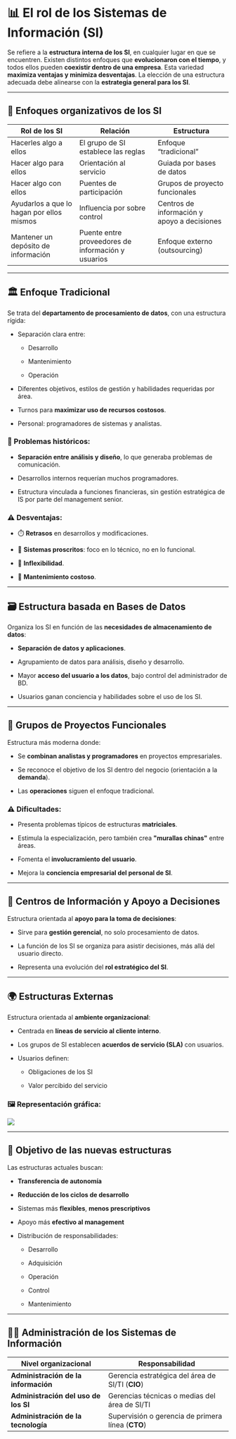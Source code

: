 
# 📊 El rol de los Sistemas de Información (SI)

Se refiere a la **estructura interna de los SI**, en cualquier lugar en que se encuentren. Existen distintos enfoques que **evolucionaron con el tiempo**, y todos ellos pueden **coexistir dentro de una empresa**. Esta variedad **maximiza ventajas y minimiza desventajas**. La elección de una estructura adecuada debe alinearse con la **estrategia general para los SI**.

---

## 🧩 Enfoques organizativos de los SI

|Rol de los SI|Relación|Estructura|
|---|---|---|
|Hacerles algo a ellos|El grupo de SI establece las reglas|Enfoque “tradicional”|
|Hacer algo para ellos|Orientación al servicio|Guiada por bases de datos|
|Hacer algo con ellos|Puentes de participación|Grupos de proyecto funcionales|
|Ayudarlos a que lo hagan por ellos mismos|Influencia por sobre control|Centros de información y apoyo a decisiones|
|Mantener un depósito de información|Puente entre proveedores de información y usuarios|Enfoque externo (outsourcing)|

---

## 🏛️ Enfoque Tradicional

Se trata del **departamento de procesamiento de datos**, con una estructura rígida:

- Separación clara entre:
    
    - Desarrollo
        
    - Mantenimiento
        
    - Operación
        
- Diferentes objetivos, estilos de gestión y habilidades requeridas por área.
    
- Turnos para **maximizar uso de recursos costosos**.
    
- Personal: programadores de sistemas y analistas.
    

### 🧠 Problemas históricos:

- **Separación entre análisis y diseño**, lo que generaba problemas de comunicación.
    
- Desarrollos internos requerían muchos programadores.
    
- Estructura vinculada a funciones financieras, sin gestión estratégica de IS por parte del management senior.
    

### ⚠️ Desventajas:

- ⏱️ **Retrasos** en desarrollos y modificaciones.
    
- 🛑 **Sistemas proscritos**: foco en lo técnico, no en lo funcional.
    
- 🚫 **Inflexibilidad**.
    
- 💸 **Mantenimiento costoso**.
    

---

## 🗃️ Estructura basada en Bases de Datos

Organiza los SI en función de las **necesidades de almacenamiento de datos**:

- **Separación de datos y aplicaciones**.
    
- Agrupamiento de datos para análisis, diseño y desarrollo.
    
- Mayor **acceso del usuario a los datos**, bajo control del administrador de BD.
    
- Usuarios ganan conciencia y habilidades sobre el uso de los SI.
    

---

## 👥 Grupos de Proyectos Funcionales

Estructura más moderna donde:

- Se **combinan analistas y programadores** en proyectos empresariales.
    
- Se reconoce el objetivo de los SI dentro del negocio (orientación a la **demanda**).
    
- Las **operaciones** siguen el enfoque tradicional.
    

### ⚠️ Dificultades:

- Presenta problemas típicos de estructuras **matriciales**.
    
- Estimula la especialización, pero también crea **"murallas chinas"** entre áreas.
    
- Fomenta el **involucramiento del usuario**.
    
- Mejora la **conciencia empresarial del personal de SI**.
    

---

## 🧭 Centros de Información y Apoyo a Decisiones

Estructura orientada al **apoyo para la toma de decisiones**:

- Sirve para **gestión gerencial**, no solo procesamiento de datos.
    
- La función de los SI se organiza para asistir decisiones, más allá del usuario directo.
    
- Representa una evolución del **rol estratégico del SI**.
    

---

## 🌍 Estructuras Externas

Estructura orientada al **ambiente organizacional**:

- Centrada en **líneas de servicio al cliente interno**.
    
- Los grupos de SI establecen **acuerdos de servicio (SLA)** con usuarios.
    
- Usuarios definen:
    
    - Obligaciones de los SI
        
    - Valor percibido del servicio
        

### 🖼️ Representación gráfica:

![](https://lh7-rt.googleusercontent.com/docsz/AD_4nXfukbN-RTbMLZ39NKqURsIT-hnr5kmyt3Eqvekzuyu94-xXu49UrFigJzhgDGLfg2_8Rt5sgOCEzqwNhzpxlkSF9NT0yJXxE3XcwlyuueXhVr4sKTAA5Ltbfj0KTngcG9LU6nYjzQ?key=pSXgBAnsFKCLlD9I8kI19Q)

---

## 🎯 Objetivo de las nuevas estructuras

Las estructuras actuales buscan:

- **Transferencia de autonomía**
    
- **Reducción de los ciclos de desarrollo**
    
- Sistemas más **flexibles**, **menos prescriptivos**
    
- Apoyo más **efectivo al management**
    
- Distribución de responsabilidades:
    
    - Desarrollo
        
    - Adquisición
        
    - Operación
        
    - Control
        
    - Mantenimiento
        

---

## 🧑‍💼 Administración de los Sistemas de Información

|Nivel organizacional|Responsabilidad|
|---|---|
|**Administración de la información**|Gerencia estratégica del área de SI/TI (**CIO**)|
|**Administración del uso de los SI**|Gerencias técnicas o medias del área de SI/TI|
|**Administración de la tecnología**|Supervisión o gerencia de primera línea (**CTO**)|
